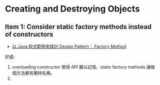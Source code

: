 # Creating and Destroying Objects #

## Item 1: Consider static factory methods instead of constructors ##

- [以 Java 程式範例來探討 Design Pattern： Factory Method](http://www.dotspace.idv.tw/Jyemii/patternscolumn/articles/FactoryMethodForJava.htm)

好處:

1. overloading constructor 使得 API 難以記憶，static factory methods 讓每個方法都有獨特名稱。
2. 
